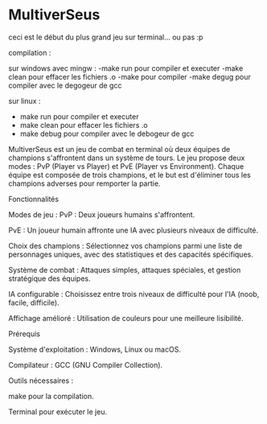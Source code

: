 # MultiverSeus 
ceci est le début du plus grand jeu sur terminal... ou pas :p

compilation : 

sur windows avec mingw : 
-make run pour compiler et executer
-make clean pour effacer les fichiers .o
-make pour compiler
-make degug pour compiler avec le degogeur de gcc

sur linux :
- make run pour compiler et executer
- make clean pour effacer les fichiers .o
- make debug pour compiler avec le debogeur de gcc


MultiverSeus est un jeu de combat en terminal où deux équipes de champions s'affrontent dans un système de tours. Le jeu propose deux modes : PvP (Player vs Player) et PvE (Player vs Environment). Chaque équipe est composée de trois champions, et le but est d'éliminer tous les champions adverses pour remporter la partie.

Fonctionnalités

Modes de jeu :
PvP : Deux joueurs humains s'affrontent.

PvE : Un joueur humain affronte une IA avec plusieurs niveaux de difficulté.

Choix des champions : Sélectionnez vos champions parmi une liste de personnages uniques, avec des statistiques et des capacités spécifiques.

Système de combat : Attaques simples, attaques spéciales, et gestion stratégique des équipes.

IA configurable : Choisissez entre trois niveaux de difficulté pour l'IA (noob, facile, difficile).

Affichage amélioré : Utilisation de couleurs pour une meilleure lisibilité.

Prérequis

Système d'exploitation : Windows, Linux ou macOS.

Compilateur : GCC (GNU Compiler Collection).

Outils nécessaires :

make pour la compilation.

Terminal pour exécuter le jeu.
